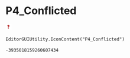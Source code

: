 # P4_Conflicted
![](/img/P4_Conflicted.png)

``` CSharp
EditorGUIUtility.IconContent("P4_Conflicted")
```
```
-3935018159260607434
```
